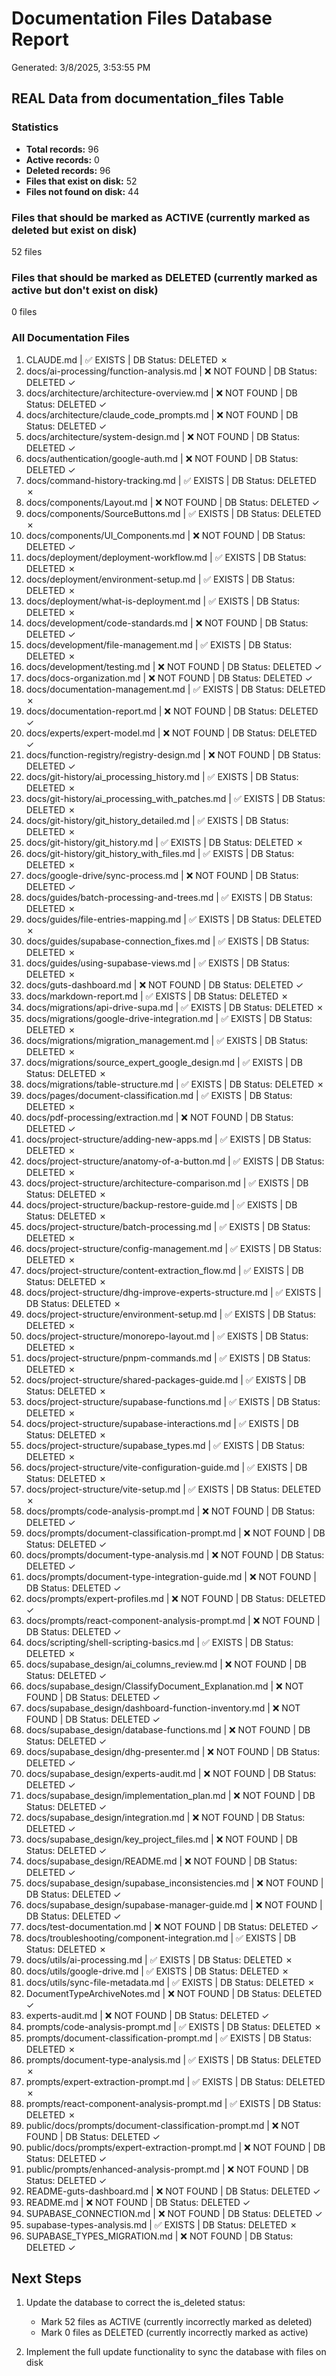 # Documentation Files Database Report

Generated: 3/8/2025, 3:53:55 PM

## REAL Data from documentation_files Table

### Statistics
- **Total records:** 96
- **Active records:** 0
- **Deleted records:** 96
- **Files that exist on disk:** 52
- **Files not found on disk:** 44

### Files that should be marked as ACTIVE (currently marked as deleted but exist on disk)
52 files

### Files that should be marked as DELETED (currently marked as active but don't exist on disk)
0 files

### All Documentation Files
1. CLAUDE.md | ✅ EXISTS | DB Status: DELETED ✗
2. docs/ai-processing/function-analysis.md | ❌ NOT FOUND | DB Status: DELETED ✓
3. docs/architecture/architecture-overview.md | ❌ NOT FOUND | DB Status: DELETED ✓
4. docs/architecture/claude_code_prompts.md | ❌ NOT FOUND | DB Status: DELETED ✓
5. docs/architecture/system-design.md | ❌ NOT FOUND | DB Status: DELETED ✓
6. docs/authentication/google-auth.md | ❌ NOT FOUND | DB Status: DELETED ✓
7. docs/command-history-tracking.md | ✅ EXISTS | DB Status: DELETED ✗
8. docs/components/Layout.md | ❌ NOT FOUND | DB Status: DELETED ✓
9. docs/components/SourceButtons.md | ✅ EXISTS | DB Status: DELETED ✗
10. docs/components/UI_Components.md | ❌ NOT FOUND | DB Status: DELETED ✓
11. docs/deployment/deployment-workflow.md | ✅ EXISTS | DB Status: DELETED ✗
12. docs/deployment/environment-setup.md | ✅ EXISTS | DB Status: DELETED ✗
13. docs/deployment/what-is-deployment.md | ✅ EXISTS | DB Status: DELETED ✗
14. docs/development/code-standards.md | ❌ NOT FOUND | DB Status: DELETED ✓
15. docs/development/file-management.md | ✅ EXISTS | DB Status: DELETED ✗
16. docs/development/testing.md | ❌ NOT FOUND | DB Status: DELETED ✓
17. docs/docs-organization.md | ❌ NOT FOUND | DB Status: DELETED ✓
18. docs/documentation-management.md | ✅ EXISTS | DB Status: DELETED ✗
19. docs/documentation-report.md | ❌ NOT FOUND | DB Status: DELETED ✓
20. docs/experts/expert-model.md | ❌ NOT FOUND | DB Status: DELETED ✓
21. docs/function-registry/registry-design.md | ❌ NOT FOUND | DB Status: DELETED ✓
22. docs/git-history/ai_processing_history.md | ✅ EXISTS | DB Status: DELETED ✗
23. docs/git-history/ai_processing_with_patches.md | ✅ EXISTS | DB Status: DELETED ✗
24. docs/git-history/git_history_detailed.md | ✅ EXISTS | DB Status: DELETED ✗
25. docs/git-history/git_history.md | ✅ EXISTS | DB Status: DELETED ✗
26. docs/git-history/git_history_with_files.md | ✅ EXISTS | DB Status: DELETED ✗
27. docs/google-drive/sync-process.md | ❌ NOT FOUND | DB Status: DELETED ✓
28. docs/guides/batch-processing-and-trees.md | ✅ EXISTS | DB Status: DELETED ✗
29. docs/guides/file-entries-mapping.md | ✅ EXISTS | DB Status: DELETED ✗
30. docs/guides/supabase-connection_fixes.md | ✅ EXISTS | DB Status: DELETED ✗
31. docs/guides/using-supabase-views.md | ✅ EXISTS | DB Status: DELETED ✗
32. docs/guts-dashboard.md | ❌ NOT FOUND | DB Status: DELETED ✓
33. docs/markdown-report.md | ✅ EXISTS | DB Status: DELETED ✗
34. docs/migrations/api-drive-supa.md | ✅ EXISTS | DB Status: DELETED ✗
35. docs/migrations/google-drive-integration.md | ✅ EXISTS | DB Status: DELETED ✗
36. docs/migrations/migration_management.md | ✅ EXISTS | DB Status: DELETED ✗
37. docs/migrations/source_expert_google_design.md | ✅ EXISTS | DB Status: DELETED ✗
38. docs/migrations/table-structure.md | ✅ EXISTS | DB Status: DELETED ✗
39. docs/pages/document-classification.md | ✅ EXISTS | DB Status: DELETED ✗
40. docs/pdf-processing/extraction.md | ❌ NOT FOUND | DB Status: DELETED ✓
41. docs/project-structure/adding-new-apps.md | ✅ EXISTS | DB Status: DELETED ✗
42. docs/project-structure/anatomy-of-a-button.md | ✅ EXISTS | DB Status: DELETED ✗
43. docs/project-structure/architecture-comparison.md | ✅ EXISTS | DB Status: DELETED ✗
44. docs/project-structure/backup-restore-guide.md | ✅ EXISTS | DB Status: DELETED ✗
45. docs/project-structure/batch-processing.md | ✅ EXISTS | DB Status: DELETED ✗
46. docs/project-structure/config-management.md | ✅ EXISTS | DB Status: DELETED ✗
47. docs/project-structure/content-extraction_flow.md | ✅ EXISTS | DB Status: DELETED ✗
48. docs/project-structure/dhg-improve-experts-structure.md | ✅ EXISTS | DB Status: DELETED ✗
49. docs/project-structure/environment-setup.md | ✅ EXISTS | DB Status: DELETED ✗
50. docs/project-structure/monorepo-layout.md | ✅ EXISTS | DB Status: DELETED ✗
51. docs/project-structure/pnpm-commands.md | ✅ EXISTS | DB Status: DELETED ✗
52. docs/project-structure/shared-packages-guide.md | ✅ EXISTS | DB Status: DELETED ✗
53. docs/project-structure/supabase-functions.md | ✅ EXISTS | DB Status: DELETED ✗
54. docs/project-structure/supabase-interactions.md | ✅ EXISTS | DB Status: DELETED ✗
55. docs/project-structure/supabase_types.md | ✅ EXISTS | DB Status: DELETED ✗
56. docs/project-structure/vite-configuration-guide.md | ✅ EXISTS | DB Status: DELETED ✗
57. docs/project-structure/vite-setup.md | ✅ EXISTS | DB Status: DELETED ✗
58. docs/prompts/code-analysis-prompt.md | ❌ NOT FOUND | DB Status: DELETED ✓
59. docs/prompts/document-classification-prompt.md | ❌ NOT FOUND | DB Status: DELETED ✓
60. docs/prompts/document-type-analysis.md | ❌ NOT FOUND | DB Status: DELETED ✓
61. docs/prompts/document-type-integration-guide.md | ❌ NOT FOUND | DB Status: DELETED ✓
62. docs/prompts/expert-profiles.md | ❌ NOT FOUND | DB Status: DELETED ✓
63. docs/prompts/react-component-analysis-prompt.md | ❌ NOT FOUND | DB Status: DELETED ✓
64. docs/scripting/shell-scripting-basics.md | ✅ EXISTS | DB Status: DELETED ✗
65. docs/supabase_design/ai_columns_review.md | ❌ NOT FOUND | DB Status: DELETED ✓
66. docs/supabase_design/ClassifyDocument_Explanation.md | ❌ NOT FOUND | DB Status: DELETED ✓
67. docs/supabase_design/dashboard-function-inventory.md | ❌ NOT FOUND | DB Status: DELETED ✓
68. docs/supabase_design/database-functions.md | ❌ NOT FOUND | DB Status: DELETED ✓
69. docs/supabase_design/dhg-presenter.md | ❌ NOT FOUND | DB Status: DELETED ✓
70. docs/supabase_design/experts-audit.md | ❌ NOT FOUND | DB Status: DELETED ✓
71. docs/supabase_design/implementation_plan.md | ❌ NOT FOUND | DB Status: DELETED ✓
72. docs/supabase_design/integration.md | ❌ NOT FOUND | DB Status: DELETED ✓
73. docs/supabase_design/key_project_files.md | ❌ NOT FOUND | DB Status: DELETED ✓
74. docs/supabase_design/README.md | ❌ NOT FOUND | DB Status: DELETED ✓
75. docs/supabase_design/supabase_inconsistencies.md | ❌ NOT FOUND | DB Status: DELETED ✓
76. docs/supabase_design/supabase-manager-guide.md | ❌ NOT FOUND | DB Status: DELETED ✓
77. docs/test-documentation.md | ❌ NOT FOUND | DB Status: DELETED ✓
78. docs/troubleshooting/component-integration.md | ✅ EXISTS | DB Status: DELETED ✗
79. docs/utils/ai-processing.md | ✅ EXISTS | DB Status: DELETED ✗
80. docs/utils/google-drive.md | ✅ EXISTS | DB Status: DELETED ✗
81. docs/utils/sync-file-metadata.md | ✅ EXISTS | DB Status: DELETED ✗
82. DocumentTypeArchiveNotes.md | ❌ NOT FOUND | DB Status: DELETED ✓
83. experts-audit.md | ❌ NOT FOUND | DB Status: DELETED ✓
84. prompts/code-analysis-prompt.md | ✅ EXISTS | DB Status: DELETED ✗
85. prompts/document-classification-prompt.md | ✅ EXISTS | DB Status: DELETED ✗
86. prompts/document-type-analysis.md | ✅ EXISTS | DB Status: DELETED ✗
87. prompts/expert-extraction-prompt.md | ✅ EXISTS | DB Status: DELETED ✗
88. prompts/react-component-analysis-prompt.md | ✅ EXISTS | DB Status: DELETED ✗
89. public/docs/prompts/document-classification-prompt.md | ❌ NOT FOUND | DB Status: DELETED ✓
90. public/docs/prompts/expert-extraction-prompt.md | ❌ NOT FOUND | DB Status: DELETED ✓
91. public/prompts/enhanced-analysis-prompt.md | ❌ NOT FOUND | DB Status: DELETED ✓
92. README-guts-dashboard.md | ❌ NOT FOUND | DB Status: DELETED ✓
93. README.md | ❌ NOT FOUND | DB Status: DELETED ✓
94. SUPABASE_CONNECTION.md | ❌ NOT FOUND | DB Status: DELETED ✓
95. supabase-types-analysis.md | ✅ EXISTS | DB Status: DELETED ✗
96. SUPABASE_TYPES_MIGRATION.md | ❌ NOT FOUND | DB Status: DELETED ✓

## Next Steps

1. Update the database to correct the is_deleted status:
   - Mark 52 files as ACTIVE (currently incorrectly marked as deleted)
   - Mark 0 files as DELETED (currently incorrectly marked as active)

2. Implement the full update functionality to sync the database with files on disk
